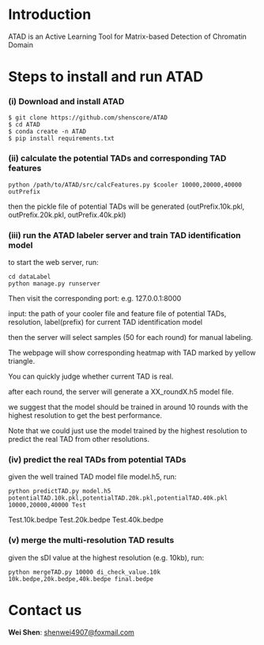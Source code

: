 <!-- <img width="200px" src="https://github.com/shenscore/ATAD/blob/master/doc/logo.png" /> -->

# Introduction
ATAD is an Active Learning Tool for Matrix-based Detection of Chromatin Domain

# Steps to install and run ATAD

### (i) Download and install ATAD
```
$ git clone https://github.com/shenscore/ATAD
$ cd ATAD
$ conda create -n ATAD
$ pip install requirements.txt
```

### (ii) calculate the potential TADs and corresponding TAD features
```
python /path/to/ATAD/src/calcFeatures.py $cooler 10000,20000,40000 outPrefix
```
then the pickle file of potential TADs will be generated (outPrefix.10k.pkl, outPrefix.20k.pkl, outPrefix.40k.pkl)

### (iii) run the ATAD labeler server and train TAD identification model
to start the web server, run:
```
cd dataLabel
python manage.py runserver
```
Then visit the corresponding port: e.g. 127.0.0.1:8000

input: the path of your cooler file and feature file of potential TADs, resolution, label(prefix) for current TAD identification model

then the server will select samples (50 for each round) for manual labeling.

The webpage will show corresponding heatmap with TAD marked by yellow triangle.

You can quickly judge whether current TAD is real.

after each round, the server will generate a XX_roundX.h5 model file.

we suggest that the model should be trained in around 10 rounds with the highest resolution to get the best performance.

Note that we could just use the model trained by the highest resolution to predict the real TAD from other resolutions.

### (iv) predict the real TADs from potential TADs
given the well trained TAD model file model.h5, run:
```
python predictTAD.py model.h5 potentialTAD.10k.pkl,potentialTAD.20k.pkl,potentialTAD.40k.pkl 10000,20000,40000 Test
```
Test.10k.bedpe Test.20k.bedpe Test.40k.bedpe
### (v) merge the multi-resolution TAD results
given the sDI value at the highest resolution (e.g. 10kb), run:
```
python mergeTAD.py 10000 di_check_value.10k 10k.bedpe,20k.bedpe,40k.bedpe final.bedpe
```



# Contact us

**Wei Shen**: shenwei4907@foxmail.com <br>